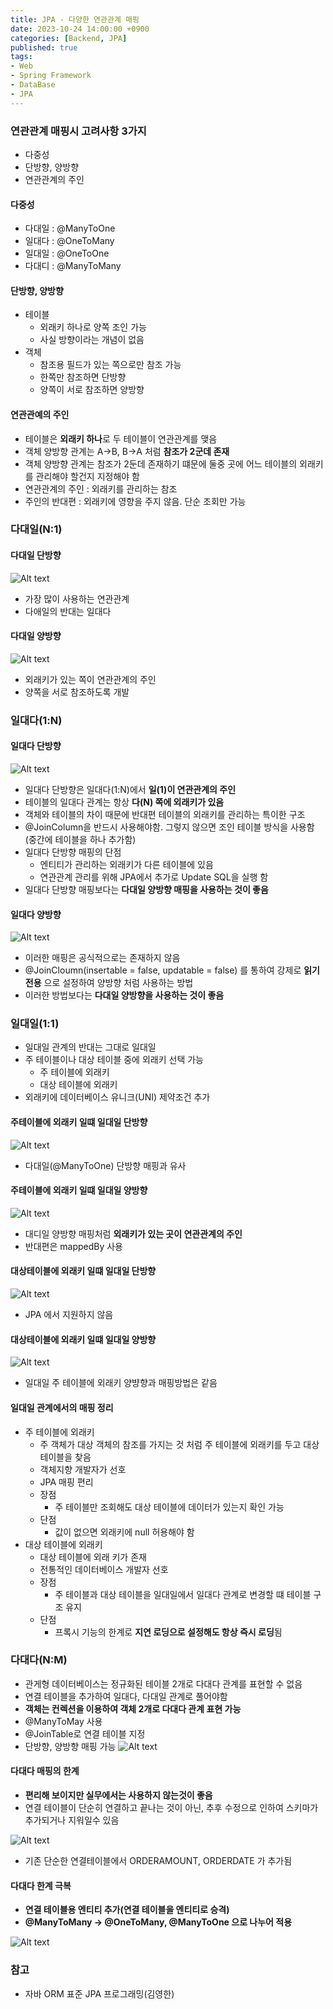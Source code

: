 ```yaml
---
title: JPA - 다양한 연관관계 매핑
date: 2023-10-24 14:00:00 +0900
categories: [Backend, JPA]
published: true
tags:
- Web
- Spring Framework
- DataBase
- JPA
---
```

### 연관관계 매핑시 고려사항 3가지
  - 다중성
  - 단방향, 양방향
  - 연관관계의 주인

#### 다중성
  - 다대일 : @ManyToOne
  - 일대다 : @OneToMany
  - 일대일 : @OneToOne
  - 다대디 : @ManyToMany

#### 단방향, 양방향
  - 테이블
    - 외래키 하나로 양쪽 조인 가능
    - 사실 방향이라는 개념이 없음
  - 객체
    - 참조용 필드가 있는 쪽으로만 참조 가능
    - 한쪽만 참조하면 단방향
    - 양쪽이 서로 참조하면 양방향

#### 연관관예의 주인
  - 테이블은 **외래키 하나**로 두 테이블이 연관관계를 맺음
  - 객체 양방향 관계는 A->B, B->A 처럼 **참조가 2군데 존재**
  - 객체 양방향 관계는 참조가 2둔데 존재하기 떄문에 둘중 곳에 어느 테이블의 외래키를 관리해야 할건지 지정해야 함
  - 연관관계의 주인 : 외래키를 관리하는 참조
  - 주인의 반대편 : 외래키에 영향을 주지 않음. 단순 조회만 가능

### 다대일(N:1)
#### 다대일 단방향
![Alt text](/assets/posts/img/spring/spring_jpa_1/spring_jpa_04_01.png)
  - 가장 많이 사용하는 연관관계
  - 다애일의 반대는 일대다

#### 다대일 양방향
![Alt text](/assets/posts/img/spring/spring_jpa_1/spring_jpa_04_02.png)
  - 외래키가 있는 쪽이 연관관계의 주인
  - 양쪽을 서로 참조하도록 개발

### 일대다(1:N)
#### 일대다 단방향
![Alt text](/assets/posts/img/spring/spring_jpa_1/spring_jpa_04_03.png)
  - 일대다 단방향은 일대다(1:N)에서 **일(1)이 연관관계의 주인**
  - 테이블의 일대다 관계는 항상 **다(N) 쪽에 외래키가 있음**
  - 객체와 테이블의 차이 때문에 반대편 테이블의 외래키를 관리하는 특이한 구조
  - @JoinColumn을 반드시 사용해야함. 그렇지 않으면 조인 테이블 방식을 사용함(중간에 테이블을 하나 추가함)
  - 일대다 단방향 매핑의 단점
    - 엔티티가 관리하는 외래키가 다른 테이블에 있음
    - 연관관계 관리를 위해 JPA에서 추가로 Update SQL을 실행 함
  - 일대다 단방향 매핑보다는 **다대일 양방향 매핑을 사용하는 것이 좋음**

#### 일대다 양방향
![Alt text](/assets/posts/img/spring/spring_jpa_1/spring_jpa_04_04.png)
  - 이러한 매핑은 공식적으로는 존재하지 않음
  - @JoinCloumn(insertable = false, updatable = false) 를 통하여 강제로 **읽기 전용** 으로 설정하여 양방향 처럼 사용하는 방법
  - 이러한 방법보다는 **다대일 양방향을 사용하는 것이 좋음**

### 일대일(1:1)
  - 일대일 관계의 반대는 그대로 일대일
  - 주 테이블이나 대상 테이블 중에 외래키 선택 가능
    - 주 테이블에 외래키
    - 대상 테이블에 외래키
  - 외래키에 데이터베이스 유니크(UNI) 제약조건 추가

#### 주테이블에 외래키 일떄 일대일 단방향
![Alt text](/assets/posts/img/spring/spring_jpa_1/spring_jpa_04_05.png)
  - 다대일(@ManyToOne) 단방향 매핑과 유사

#### 주테이블에 외래키 일떄 일대일 양방향
![Alt text](/assets/posts/img/spring/spring_jpa_1/spring_jpa_04_06.png)
  - 대디일 양방향 매핑처럼 **외래키가 있는 곳이 연관관계의 주인**
  - 반대편은 mappedBy 사용

#### 대상테이블에 외래키 일떄 일대일 단방향
![Alt text](/assets/posts/img/spring/spring_jpa_1/spring_jpa_04_07.png)
  - JPA 에서 지원하지 않음

#### 대상테이블에 외래키 일떄 일대일 양방향
![Alt text](/assets/posts/img/spring/spring_jpa_1/spring_jpa_04_08.png)
  - 일대일 주 테이블에 외래키 양뱡향과 매핑방법은 같음

#### 일대일 관계에서의 매핑 정리
  - 주 테이블에 외래키
    - 주 객체가 대상 객체의 참조를 가지는 것 처럼 주 테이블에 외래키를 두고 대상 테이블을 찾음
    - 객체지향 개발자가 선호
    - JPA 매핑 편리
    - 장점
      - 주 테이블만 조회해도 대상 테이블에 데이터가 있는지 확인 가능
    - 단점
      - 값이 없으면 외래키에 null 허용해야 함
  - 대상 테이블에 외래키
    - 대상 테이블에 외래 키가 존재
    - 전통적인 데이터베이스 개발자 선호
    - 장점
      - 주 테이블과 대상 테이블을 일대일에서 일대다 관계로 변경할 떄 테이블 구조 유지
    - 단점
      - 프록시 기능의 한계로 **지연 로딩으로 설정해도 항상 즉시 로딩**됨

### 다대다(N:M)
  - 관게형 데이터베이스는 정규화된 테이블 2개로 다대다 관계를 표현할 수 없음
  - 연결 테이블을 추가하여 일대다, 다대일 관계로 풀어야함
  - **객체는 컨렉션을 이용하여 객체 2개로 다대다 관계 표현 가능**
  - @ManyToMay 사용
  - @JoinTable로 연결 테이블 지정
  - 단방향, 양방향 매핑 가능
![Alt text](/assets/posts/img/spring/spring_jpa_1/spring_jpa_04_09.png)

#### 다대다 매핑의 한계
  - **편리해 보이지만 실무에서는 사용하지 않는것이 좋음**
  - 연결 테이블이 단순히 연결하고 끝나는 것이 아닌, 추후 수정으로 인하여 스키마가 추가되거나 지워일수 있음

![Alt text](/assets/posts/img/spring/spring_jpa_1/spring_jpa_04_10.png)
  - 기존 단순한 연결테이블에서 ORDERAMOUNT, ORDERDATE 가 추가됨

#### 다대다 한계 극복
  - **연결 테이블용 엔티티 추가(연결 테이블을 엔티티로 승격)**
  - **@ManyToMany -> @OneToMany, @ManyToOne 으로 나누어 적용**

![Alt text](/assets/posts/img/spring/spring_jpa_1/spring_jpa_04_11.png)

### 참고
 - 자바 ORM 표준 JPA 프로그래밍(김영한)

